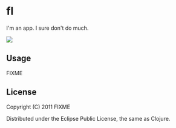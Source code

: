 # fl

I'm an app. I sure don't do much.

![](http://dl.dropbox.com/u/12379861/flrepl2.png)

## Usage

FIXME

## License

Copyright (C) 2011 FIXME

Distributed under the Eclipse Public License, the same as Clojure.
